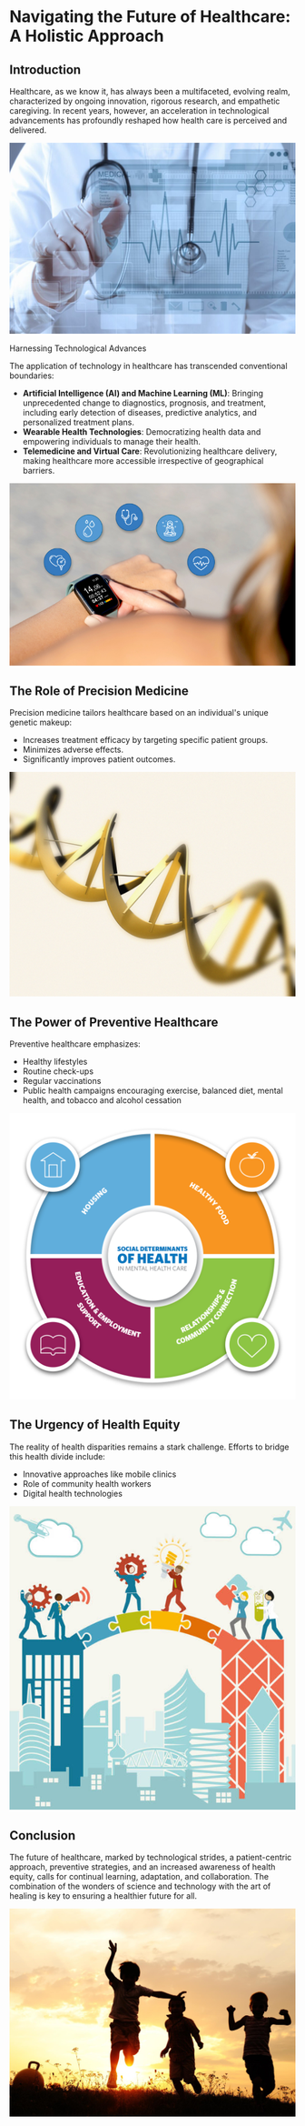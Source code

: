 # Navigating the Future of Healthcare: A Holistic Approach

## Introduction

Healthcare, as we know it, has always been a multifaceted, evolving realm, characterized by ongoing innovation, rigorous research, and empathetic caregiving. In recent years, however, an acceleration in technological advancements has profoundly reshaped how health care is perceived and delivered.

![Image: A collage featuring a stethoscope, medical personnel, medical research labs, and digital health applications.](https://github.com/prithivraj09/future-of-health-care/raw/main/imges/image-1.jpg)

Harnessing Technological Advances

The application of technology in healthcare has transcended conventional boundaries:

- **Artificial Intelligence (AI) and Machine Learning (ML)**: Bringing unprecedented change to diagnostics, prognosis, and treatment, including early detection of diseases, predictive analytics, and personalized treatment plans.
- **Wearable Health Technologies**: Democratizing health data and empowering individuals to manage their health.
- **Telemedicine and Virtual Care**: Revolutionizing healthcare delivery, making healthcare more accessible irrespective of geographical barriers.

![Image: A graphic representation of AI in healthcare, a person wearing a smartwatch, and a doctor providing teleconsultation](https://github.com/prithivraj09/future-of-health-care/raw/main/imges/image-2.jpg)


## The Role of Precision Medicine

Precision medicine tailors healthcare based on an individual's unique genetic makeup:

- Increases treatment efficacy by targeting specific patient groups.
- Minimizes adverse effects.
- Significantly improves patient outcomes.

![Image: DNA double helix to represent genomics, with an overlay showing a targeted treatment](https://github.com/prithivraj09/future-of-health-care/raw/main/imges/image-3.jpg)


## The Power of Preventive Healthcare

Preventive healthcare emphasizes:

- Healthy lifestyles
- Routine check-ups
- Regular vaccinations
- Public health campaigns encouraging exercise, balanced diet, mental health, and tobacco and alcohol cessation

![Image: A vibrant infographic highlighting the pillars of preventive healthcare](
https://github.com/prithivraj09/future-of-health-care/raw/main/imges/image-4.png)



## The Urgency of Health Equity

The reality of health disparities remains a stark challenge. Efforts to bridge this health divide include:

- Innovative approaches like mobile clinics
- Role of community health workers
- Digital health technologies

![Image: A graphic showing a bridge, symbolizing the bridging of health disparities.](https://github.com/prithivraj09/future-of-health-care/raw/main/imges/image-5.jpg)


## Conclusion

The future of healthcare, marked by technological strides, a patient-centric approach, preventive strategies, and an increased awareness of health equity, calls for continual learning, adaptation, and collaboration. The combination of the wonders of science and technology with the art of healing is key to ensuring a healthier future for all.

![Image: A sunrise to symbolize a bright, healthier future](https://github.com/prithivraj09/future-of-health-care/raw/main/imges/image-6.jpg)
